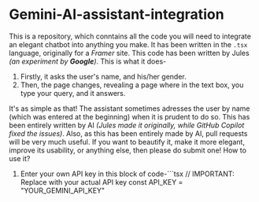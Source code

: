 # Gemini-AI-assistant-integration #
This is a repository, which conntains all the code you will need to integrate an elegant chatbot into anything you make. It has been written in the `.tsx` language, originally for a *Framer* site. This code has been written by Jules *(an experiment by **Google**)*. This is what it does-
1) Firstly, it asks the user's name, and his/her gender.
2) Then, the page changes, revealing a page where in the text box, you type your query, and it answers.

It's as simple as that! The assistant sometimes adresses the user by name (which was entered at the beginning) when it is prudent to do so. This has been entirely written by AI *(Jules made it originally, while GitHub Copilot fixed the issues)*. Also, as this has been entirely made by AI, pull requests will be very much useful. If you want to beautify it, make it more elegant, improve its usability, or anything else, then please do submit one!
How to use it?
1) Enter your own API key in this block of code-```tsx
// IMPORTANT: Replace with your actual API key
const API_KEY = "YOUR_GEMINI_API_KEY"
   ```
